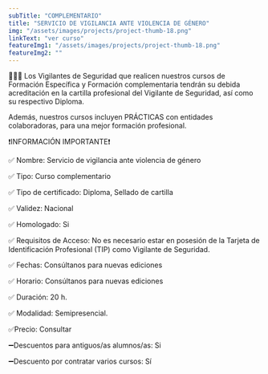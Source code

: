 ```yaml
---
subTitle: "COMPLEMENTARIO" 
title: "SERVICIO DE VIGILANCIA ANTE VIOLENCIA DE GÉNERO"
img: "/assets/images/projects/project-thumb-18.png"
linkText: "ver curso"
featureImg1: "/assets/images/projects/project-thumb-18.png"
featureImg2: ""
---
```

👮‍♂️👮 Los Vigilantes de Seguridad que realicen nuestros cursos de Formación Específica y Formación complementaria tendrán su debida acreditación en la cartilla profesional del Vigilante de Seguridad, así como su respectivo Diploma. 

Además, nuestros cursos incluyen PRÁCTICAS con entidades colaboradoras, para una mejor formación profesional.

❗️INFORMACIÓN IMPORTANTE❗️

✅ Nombre: Servicio de vigilancia ante violencia de género

✅ Tipo: Curso complementario

✅ Tipo de certificado: Diploma, Sellado de cartilla

✅ Validez: Nacional

✅ Homologado: Si

✅ Requisitos de Acceso: No es necesario estar en posesión de la Tarjeta de Identificación Profesional (TIP) como Vigilante de Seguridad.

✅ Fechas: Consúltanos para nuevas ediciones

✅ Horario: Consúltanos para nuevas ediciones

✅ Duración: 20 h.

✅ Modalidad: Semipresencial.

✅Precio: Consultar

➖Descuentos para antiguos/as alumnos/as: Si

➖Descuento por contratar varios cursos: Sí